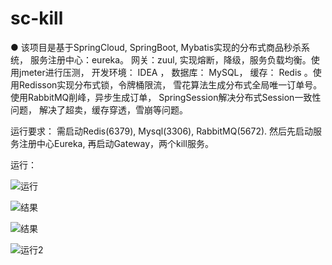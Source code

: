 # sc-kill

● 该项目是基于SpringCloud, SpringBoot, Mybatis实现的分布式商品秒杀系统， 服务注册中心：eureka。 网关：zuul, 实现熔断，降级，服务负载均衡。使用jmeter进行压测， 开发环境： IDEA ， 数据库： MySQL， 缓存： Redis 。使用Redisson实现分布式锁，令牌桶限流， 雪花算法生成分布式全局唯一订单号。
 使用RabbitMQ削峰，异步生成订单， SpringSession解决分布式Session一致性问题， 解决了超卖，缓存穿透，雪崩等问题。


运行要求： 需启动Redis(6379), Mysql(3306), RabbitMQ(5672). 然后先启动服务注册中心Eureka, 再启动Gateway，两个kill服务。


运行： 

![运行](https://user-images.githubusercontent.com/67009639/110569388-67fef280-818f-11eb-958c-f4b8bc074a48.png)

![结果](https://user-images.githubusercontent.com/67009639/110569422-76e5a500-818f-11eb-839c-f512084b78e6.png)

![结果](https://user-images.githubusercontent.com/67009639/110569426-78af6880-818f-11eb-91e0-4a1da2743294.png)

![运行2](https://user-images.githubusercontent.com/67009639/110569433-79e09580-818f-11eb-802e-0c152d93d70c.png)


          
